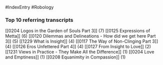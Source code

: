 #IndexEntry #Robology

### Top 10 referring transcripts
[[0204 Logos in the Garden of Souls Part 3]] (7)
[[0125 Expressions of Metta]] (6)
[[0120 Dilemmas and Delineations - How did we get here Part 3]] (5)
[[1229 What is Insight]] (4)
[[0117 The Way of Non-Clinging Part 3]] (4)
[[0126 Eros Unfettered Part 4]] (4)
[[0127 From Insight to Love]] (2)
[[1231 Views in Practice - They Make All the Difference]] (1)
[[0204 Love and Emptiness]] (1)
[[0208 Equanimity in Compassion]] (1)

